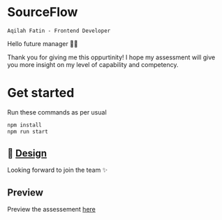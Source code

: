 # SourceFlow

`Aqilah Fatin - Frontend Developer`

Hello future manager 👋🏻

Thank you for giving me this oppurtinity! I hope my assessment will give you more insight on my level of capability and competency.

# Get started

Run these commands as per usual

```bash
npm install
npm run start
```

## 🔗 [Design](https://www.figma.com/file/w6ABrRDwNOVsAE79PZtDQD/Sample-homepage---candidate-test?type=design&node-id=0-1&mode=design&t=RdDK2ylGyQ9rr0co-0)

Looking forward to join the team ✨

## Preview

Preview the assessement [here]()
